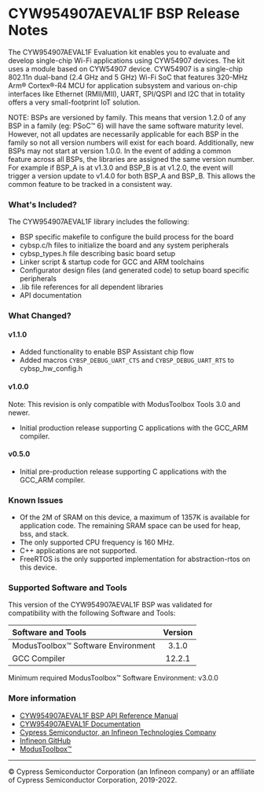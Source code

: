 # CYW954907AEVAL1F BSP Release Notes
The CYW954907AEVAL1F Evaluation kit enables you to evaluate and develop single-chip Wi-Fi applications using CYW54907 devices. The kit uses a module based on CYW54907 device. CYW54907 is a single-chip 802.11n dual-band (2.4 GHz and 5 GHz) Wi-Fi SoC that features 320-MHz Arm® Cortex®-R4 MCU for application subsystem and various on-chip interfaces like Ethernet (RMII/MII), UART, SPI/QSPI and I2C that in totality offers a very small-footprint IoT solution.

NOTE: BSPs are versioned by family. This means that version 1.2.0 of any BSP in a family (eg: PSoC™ 6) will have the same software maturity level. However, not all updates are necessarily applicable for each BSP in the family so not all version numbers will exist for each board. Additionally, new BSPs may not start at version 1.0.0. In the event of adding a common feature across all BSPs, the libraries are assigned the same version number. For example if BSP_A is at v1.3.0 and BSP_B is at v1.2.0, the event will trigger a version update to v1.4.0 for both BSP_A and BSP_B. This allows the common feature to be tracked in a consistent way.

### What's Included?
The CYW954907AEVAL1F library includes the following:
* BSP specific makefile to configure the build process for the board
* cybsp.c/h files to initialize the board and any system peripherals
* cybsp_types.h file describing basic board setup
* Linker script & startup code for GCC and ARM toolchains
* Configurator design files (and generated code) to setup board specific peripherals
* .lib file references for all dependent libraries
* API documentation

### What Changed?
#### v1.1.0
* Added functionality to enable BSP Assistant chip flow
* Added macros `CYBSP_DEBUG_UART_CTS` and  `CYBSP_DEBUG_UART_RTS` to cybsp_hw_config.h
#### v1.0.0
Note: This revision is only compatible with ModusToolbox Tools 3.0 and newer.
* Initial production release supporting C applications with the GCC_ARM compiler.
#### v0.5.0
* Initial pre-production release supporting C applications with the GCC_ARM compiler.

### Known Issues
* Of the 2M of SRAM on this device, a maximum of 1357K is available for application code. The remaining SRAM space can be used for heap, bss, and stack.
* The only supported CPU frequency is 160 MHz.
* C++ applications are not supported.
* FreeRTOS is the only supported implementation for abstraction-rtos on this device.

### Supported Software and Tools
This version of the CYW954907AEVAL1F BSP was validated for compatibility with the following Software and Tools:

| Software and Tools                        | Version |
| :---                                      | :----:  |
| ModusToolbox™ Software Environment        | 3.1.0   |
| GCC Compiler                              | 12.2.1  |

Minimum required ModusToolbox™ Software Environment: v3.0.0

### More information
* [CYW954907AEVAL1F BSP API Reference Manual][api]
* [CYW954907AEVAL1F Documentation](https://www.cypress.com/documentation/development-kitsboards/cyw954907aeval1f-evaluation-kit)
* [Cypress Semiconductor, an Infineon Technologies Company](http://www.cypress.com)
* [Infineon GitHub](https://github.com/infineon)
* [ModusToolbox™](https://www.cypress.com/products/modustoolbox-software-environment)

[api]: https://infineon.github.io/TARGET_CYW954907AEVAL1F/html/modules.html

---
© Cypress Semiconductor Corporation (an Infineon company) or an affiliate of Cypress Semiconductor Corporation, 2019-2022.
